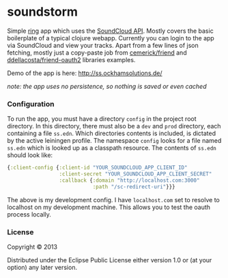 # soundstorm

Simple [ring](https://github.com/ring-clojure) app which uses the [SoundCloud API](http://developers.soundcloud.com/docs/api/reference). Mostly covers the basic boilerplate of a typical clojure webapp. Currently you can login to the app via SoundCloud and view your tracks. Apart from a few lines of json fetching, mostly just a copy-paste job from [cemerick/friend](https://github.com/cemerick/friend) and [ddellacosta/friend-oauth2](https://github.com/ddellacosta/friend-oauth2) libraries examples.

Demo of the app is here: http://ss.ockhamsolutions.de/

_note: the app uses no persistence, so nothing is saved or even cached_

### Configuration

To run the app, you must have a directory `config` in the project root directory. In this directory, there must also be a `dev` and `prod` directory, each containing a file `ss.edn`. Which directories contents is included, is dictated by the active leiningen profile. The namespace `config` looks for a file named `ss.edn` which is looked up as a classpath resource. The contents of `ss.edn` should look like:

```clj
{:client-config {:client-id "YOUR_SOUNDCLOUD_APP_CLIENT_ID"
                 :client-secret "YOUR_SOUNDCLOUD_APP_CLIENT_SECRET"
                 :callback {:domain "http://localhost.com:3000"
                            :path "/sc-redirect-uri"}}}
```

The above is my development config. I have `localhost.com` set to resolve to localhost on my development machine. This allows you to test the oauth process locally.

### License

Copyright © 2013

Distributed under the Eclipse Public License either version 1.0 or (at your option) any later version.
